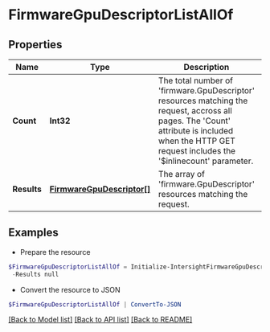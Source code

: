 # FirmwareGpuDescriptorListAllOf
## Properties

Name | Type | Description | Notes
------------ | ------------- | ------------- | -------------
**Count** | **Int32** | The total number of &#39;firmware.GpuDescriptor&#39; resources matching the request, accross all pages. The &#39;Count&#39; attribute is included when the HTTP GET request includes the &#39;$inlinecount&#39; parameter. | [optional] 
**Results** | [**FirmwareGpuDescriptor[]**](FirmwareGpuDescriptor.md) | The array of &#39;firmware.GpuDescriptor&#39; resources matching the request. | [optional] 

## Examples

- Prepare the resource
```powershell
$FirmwareGpuDescriptorListAllOf = Initialize-IntersightFirmwareGpuDescriptorListAllOf  -Count null `
 -Results null
```

- Convert the resource to JSON
```powershell
$FirmwareGpuDescriptorListAllOf | ConvertTo-JSON
```

[[Back to Model list]](../README.md#documentation-for-models) [[Back to API list]](../README.md#documentation-for-api-endpoints) [[Back to README]](../README.md)

